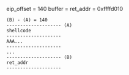 eip_offset = 140
buffer = ret_addr = 0xffffd010



```
(B) - (A) = 140
-------------------- (A)
shellcode
--------------------
AAA...
-------------------- 
...
-------------------- (B)
ret_addr
--------------------

```